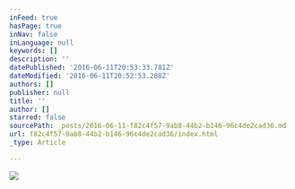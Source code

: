 ```yaml
---
inFeed: true
hasPage: true
inNav: false
inLanguage: null
keywords: []
description: ''
datePublished: '2016-06-11T20:53:33.781Z'
dateModified: '2016-06-11T20:52:53.288Z'
authors: []
publisher: null
title: ''
author: []
starred: false
sourcePath: _posts/2016-06-11-f82c4f57-9ab8-44b2-b146-96c4de2cad36.md
url: f82c4f57-9ab8-44b2-b146-96c4de2cad36/index.html
_type: Article

---
```

![](https://the-grid-user-content.s3-us-west-2.amazonaws.com/f85c5525-44ac-47a9-8550-a98185d05910.jpg)
